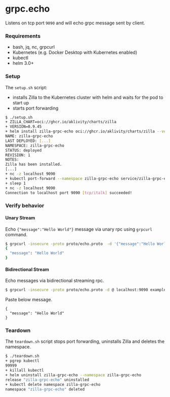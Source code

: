 # grpc.echo

Listens on tcp port `9090` and will echo grpc message sent by client.

### Requirements

- bash, jq, nc, grpcurl
- Kubernetes (e.g. Docker Desktop with Kubernetes enabled)
- kubectl
- helm 3.0+

### Setup

The `setup.sh` script:
- installs Zilla to the Kubernetes cluster with helm and waits for the pod to start up
- starts port forwarding

```bash
$ ./setup.sh
+ ZILLA_CHART=oci://ghcr.io/aklivity/charts/zilla
+ VERSION=0.9.45
+ helm install zilla-grpc-echo oci://ghcr.io/aklivity/charts/zilla --version 0.9.45 --namespace zilla-grpc-echo --wait [...]
NAME: zilla-grpc-echo
LAST DEPLOYED: [...]
NAMESPACE: zilla-grpc-echo
STATUS: deployed
REVISION: 1
NOTES:
Zilla has been installed.
[...]
+ nc -z localhost 9090
+ kubectl port-forward --namespace zilla-grpc-echo service/zilla-grpc-echo 9090
+ sleep 1
+ nc -z localhost 9090
Connection to localhost port 9090 [tcp/italk] succeeded!
```

### Verify behavior

#### Unary Stream

Echo `{"message":"Hello World"}` message via unary rpc using `grpcurl` command.

```bash
$ grpcurl -insecure -proto proto/echo.proto  -d '{"message":"Hello World"}' localhost:9090 example.EchoService.EchoUnary
{
  "message": "Hello World"
}
```

#### Bidirectional Stream

Echo messages via bidirectional streaming rpc.

```bash
$ grpcurl -insecure -proto proto/echo.proto -d @ localhost:9090 example.EchoService.EchoBidiStream
```

Paste below message.

```
{
  "message": "Hello World"
}
```

### Teardown

The `teardown.sh` script stops port forwarding, uninstalls Zilla and deletes the namespace.

```bash
$ ./teardown.sh
+ pgrep kubectl
99999
+ killall kubectl
+ helm uninstall zilla-grpc-echo --namespace zilla-grpc-echo
release "zilla-grpc-echo" uninstalled
+ kubectl delete namespace zilla-grpc-echo
namespace "zilla-grpc-echo" deleted
```

